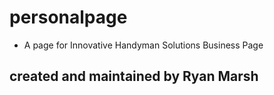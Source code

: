 # personalpage

* A page for Innovative Handyman Solutions Business Page

 ## created and maintained by Ryan Marsh
